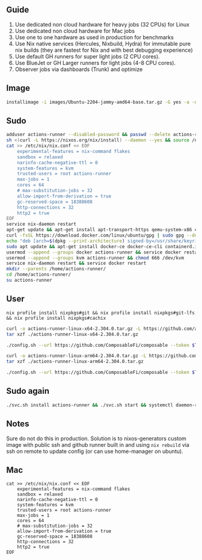 ## Guide

1. Use dedicated non cloud hardware for heavy jobs (32 CPUs) for Linux
2. Use dedicated non cloud hardware for Mac jobs
3. Use one to one hardware as used in production for benchmarks
4. Use Nix native services (Hercules, Nixbuild, Hydra) for immutable pure nix builds (they are fastest for Nix and with best debugging experience)
5. Use default GH runners for super light jobs (2 CPU cores).
6. Use BlueJet or GH Larger runners for light jobs (4-8 CPU cores).
7. Observer jobs via dashboards (Trunk) and optimize

## Image

```bash
installimage -i images/Ubuntu-2204-jammy-amd64-base.tar.gz -G yes -a -n hetzner-ax161-{N}`
```

## Sudo

```bash
adduser actions-runner --disabled-password && passwd --delete actions-runner
sh <(curl -L https://nixos.org/nix/install) --daemon --yes && source /nix/var/nix/profiles/default/etc/profile.d/nix-daemon.sh
cat >> /etc/nix/nix.conf << EOF
    experimental-features = nix-command flakes
    sandbox = relaxed
    narinfo-cache-negative-ttl = 0      
    system-features = kvm     
    trusted-users = root actions-runner
    max-jobs = 1
    cores = 64
    # max-substitution-jobs = 32
    allow-import-from-derivation = true
    gc-reserved-space = 18388608
    http-connections = 32
    http2 = true      
EOF
service nix-daemon restart
apt-get update && apt-get install apt-transport-https qemu-system-x86 ca-certificates curl gnupg software-properties-common --yes
curl -fsSL https://download.docker.com/linux/ubuntu/gpg | sudo gpg --dearmor -o /usr/share/keyrings/docker-archive-keyring.gpg
echo "deb [arch=$(dpkg --print-architecture) signed-by=/usr/share/keyrings/docker-archive-keyring.gpg] https://download.docker.com/linux/ubuntu $(lsb_release -cs) stable" | sudo tee /etc/apt/sources.list.d/docker.list > /dev/null
sudo apt update && apt-get install docker-ce docker-ce-cli containerd.io docker-buildx-plugin docker-compose-plugin --yes
usermod --append --groups docker actions-runner && service docker restart
usermod --append --groups kvm actions-runner && chmod 666 /dev/kvm
service nix-daemon restart && service docker restart
mkdir --parents /home/actions-runner/ 
cd /home/actions-runner/
su actions-runner
```

## User

```
nix profile install nixpkgs#git && nix profile install nixpkgs#git-lfs && nix profile install nixpkgs#cachix
```

```bash
curl -o actions-runner-linux-x64-2.304.0.tar.gz -L https://github.com/actions/runner/releases/download/v2.304.0/actions-runner-linux-x64-2.304.0.tar.gz
tar xzf ./actions-runner-linux-x64-2.304.0.tar.gz

./config.sh --url https://github.com/ComposableFi/composable --token $TOKEN --name hetzner-ax161-$MACHINE_ID --labels x86_64-linux-32C-128GB-2TB --work _work
```

```bash
curl -o actions-runner-linux-arm64-2.304.0.tar.gz -L https://github.com/actions/runner/releases/download/v2.304.0/actions-runner-linux-arm64-2.304.0.tar.gz
tar xzf ./actions-runner-linux-arm64-2.304.0.tar.gz

./config.sh --url https://github.com/ComposableFi/composable --token $TOKEN --name hetzner-cax41-$MACHINE_ID --labels aarch64-linux-16C-32GB-1024GB --work _work
```

## Sudo again

```bash
./svc.sh install actions-runner && ./svc.sh start && systemctl daemon-reload
```

## Notes
 
Sure do not do this in production. Solution is to nixos-generators custom image with public ssh and github runner built in and using `nix rebuild` via ssh on remote to update config (or can use home-manager on ubuntu). 


## Mac

```
cat >> /etc/nix/nix.conf << EOF
    experimental-features = nix-command flakes
    sandbox = relaxed
    narinfo-cache-negative-ttl = 0      
    system-features = kvm     
    trusted-users = root actions-runner
    max-jobs = 1
    cores = 64
    # max-substitution-jobs = 32
    allow-import-from-derivation = true
    gc-reserved-space = 18388608
    http-connections = 32
    http2 = true      
EOF

